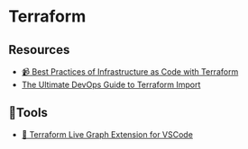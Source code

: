 # Terraform

## Resources
- [📹 Best Practices of Infrastructure as Code with Terraform](https://youtu.be/yylLX7TrSnQ)
- [The Ultimate DevOps Guide to Terraform Import](https://controlmonkey.io/blog/the-ultimate-devops-guide-to-terraform-import)

## 🔨Tools
- [🔨 Terraform Live Graph Extension for VSCode](https://github.com/adamiBs/vscode-terraform-live-graph)

